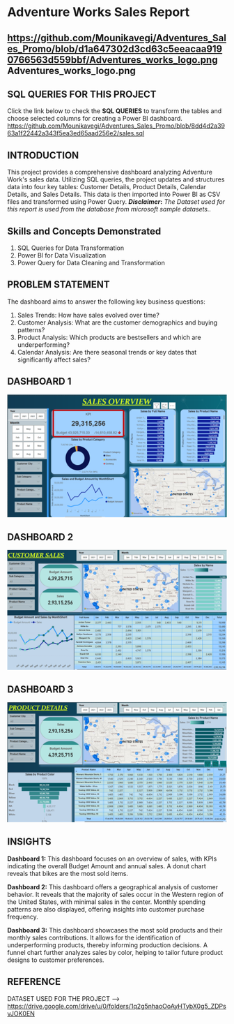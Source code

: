 # Adventure Works Sales Report
https://github.com/Mounikavegi/Adventures_Sales_Promo/blob/d1a647302d3cd63c5eeacaa9190766563d559bbf/Adventures_works_logo.png
Adventures_works_logo.png
---
## SQL QUERIES FOR THIS PROJECT
Click the link below to check the **SQL QUERIES** to transform the tables and choose selected columns for creating a Power BI dashboard.
https://github.com/Mounikavegi/Adventures_Sales_Promo/blob/8dd4d2a3963a1f22442a343f5ea3ed65aad256e2/sales.sql
## INTRODUCTION
This project provides a comprehensive dashboard analyzing Adventure Work's sales data. Utilizing SQL queries, the project updates and structures data into four key tables: Customer Details, Product Details, Calendar Details, and Sales Details. This data is then imported into Power BI as CSV files and transformed using Power Query.
**_Disclaimer_:** _The Dataset used for this report is used from the database from microsoft sample datasets.._

## Skills and Concepts Demonstrated
1) SQL Queries for Data Transformation
2) Power BI for Data Visualization
3) Power Query for Data Cleaning and Transformation
   
## PROBLEM STATEMENT
The dashboard aims to answer the following key business questions:
1) Sales Trends: How have sales evolved over time?
2) Customer Analysis: What are the customer demographics and buying patterns?
3) Product Analysis: Which products are bestsellers and which are underperforming?
4) Calendar Analysis: Are there seasonal trends or key dates that significantly affect sales?

## DASHBOARD 1
![](SalesOverview.png)

## DASHBOARD 2
![](CustomerDetails.png)

## DASHBOARD 3
![](ProductDetails.png)

## INSIGHTS
**Dashboard 1:** This dashboard focuses on an overview of sales, with KPIs indicating the overall Budget Amount and annual sales. A donut chart reveals that bikes are the most sold items.

**Dashboard 2:** This dashboard offers a geographical analysis of customer behavior. It reveals that the majority of sales occur in the Western region of the United States, with minimal sales in the center. Monthly spending patterns are also displayed, offering insights into customer purchase frequency.

**Dashboard 3:** This dashboard showcases the most sold products and their monthly sales contributions. It allows for the identification of underperforming products, thereby informing production decisions. A funnel chart further analyzes sales by color, helping to tailor future product designs to customer preferences.

## REFERENCE
DATASET USED FOR THE PROJECT --> https://drive.google.com/drive/u/0/folders/1q2g5nhaoOoAyHTybX0g5_ZDPsvJOK0EN

